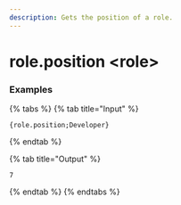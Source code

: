 ```yaml
---
description: Gets the position of a role.
---
```


# role.position \<role\>

### Examples

{% tabs %}
{% tab title="Input" %}

```text
{role.position;Developer}
```

{% endtab %}

{% tab title="Output" %}

```text
7
```

{% endtab %}
{% endtabs %}
